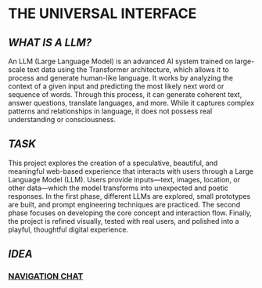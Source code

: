 # THE UNIVERSAL INTERFACE

## *WHAT IS A LLM?*
An LLM (Large Language Model) is an advanced AI system trained on large-scale text data using the Transformer architecture, which allows it to process and generate human-like language. It works by analyzing the context of a given input and predicting the most likely next word or sequence of words. Through this process, it can generate coherent text, answer questions, translate languages, and more. While it captures complex patterns and relationships in language, it does not possess real understanding or consciousness.



## *TASK*
This project explores the creation of a speculative, beautiful, and meaningful web-based experience that interacts with users through a Large Language Model (LLM). Users provide inputs—text, images, location, or other data—which the model transforms into unexpected and poetic responses. In the first phase, different LLMs are explored, small prototypes are built, and prompt engineering techniques are practiced. The second phase focuses on developing the core concept and interaction flow. Finally, the project is refined visually, tested with real users, and polished into a playful, thoughtful digital experience.





## *IDEA* 

### [NAVIGATION CHAT](https://hbk-bs.github.io/text-the-universal-interface-ivohartwig/projects/chat_standort_7.3_handy_osmr_animal_2_local/)

